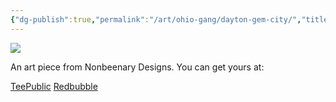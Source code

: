 ```yaml
---
{"dg-publish":true,"permalink":"/art/ohio-gang/dayton-gem-city/","title":"Dayton Gem City","tags":["Art","Ohio"]}
---
```



![](https://baserow-media.ams3.digitaloceanspaces.com/user_files/8YEer3lQ3EAzqt9PSJSjzCGo1OtvleNR_075fb5ddc087dc39eb3db1a5ddde93d0c905e4b53d42260b5b3d5a4a1949adfd.png)

An art piece from Nonbeenary Designs. You can get yours at:

[TeePublic]()
[Redbubble]()
